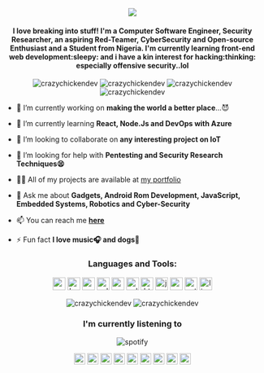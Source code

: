 <p align="center"> <img src="https://github.com/CrazyChickenDev/CrazyChickenDev/blob/master/assets/CrazyChickenDev (3).gif" /> </p>
<h4 align="center">I love breaking into stuff! I'm a Computer Software Engineer, Security Researcher, an aspiring Red-Teamer, CyberSecurity and Open-source Enthusiast and a Student from Nigeria. I'm currently learning front-end web development:sleepy: and i have a kin interest for hacking:thinking: especially offensive security..lol</h4>
<p align="center"> <img src="https://komarev.com/ghpvc/?username=crazychickendev" alt="crazychickendev" /> <img 
src="https://img.shields.io/github/followers/crazychickendev?style=social" alt="crazychickendev" /> <img 
src="https://img.shields.io/github/last-commit/crazychickendev/CrazyChickenDev" alt="crazychickendev" /> <img
src="https://img.shields.io/twitter/follow/crazychickendev?label=Follow%20me&style=social" alt="crazychickendev" /> </p>

- 🔭 I’m currently working on **making the world a better place**...:smiling_imp:

- 🌱 I’m currently learning **React, Node.Js and DevOps with Azure**

- 👯 I’m looking to collaborate on **any interesting project on IoT**

- 🤔 I’m looking for help with **Pentesting and Security Research Techniques:tired_face:**

- 👨‍💻 All of my projects are available at [my portfolio](https://nwaobidaniel.me)

- 💬 Ask me about **Gadgets, Android Rom Development, JavaScript, Embedded Systems, Robotics and Cyber-Security**

- 📫 You can reach me **[here](dannychukz15@gmail.com)**

- ⚡ Fun fact **I love music:headphones: and dogs:dog:**

<h3 align="center">Languages and Tools:</h3>
<p align="center"><img src="https://devicons.github.io/devicon/devicon.git/icons/android/android-original-wordmark.svg" alt="android" width="25" height="25"/> <img src="https://devicons.github.io/devicon/devicon.git/icons/bootstrap/bootstrap-plain.svg" alt="bootstrap" width="25" height="25"/> <img src="https://devicons.github.io/devicon/devicon.git/icons/c/c-original.svg" alt="c" width="25" height="25"/> <img src="https://devicons.github.io/devicon/devicon.git/icons/cplusplus/cplusplus-original.svg" alt="cplusplus" width="25" height="25"/> <img src="https://devicons.github.io/devicon/devicon.git/icons/css3/css3-original-wordmark.svg" alt="css3" width="25" height="25"/> <img src="https://devicons.github.io/devicon/devicon.git/icons/gulp/gulp-plain.svg" alt="gulp" width="25" height="25"/> <img src="https://devicons.github.io/devicon/devicon.git/icons/html5/html5-original-wordmark.svg" alt="html5" width="25" height="25"/> <img src="https://devicons.github.io/devicon/devicon.git/icons/javascript/javascript-original.svg" alt="javascript" width="25" height="25"/> <img src="https://devicons.github.io/devicon/devicon.git/icons/nodejs/nodejs-original-wordmark.svg" alt="nodejs" width="25" height="25"/> <img src="https://devicons.github.io/devicon/devicon.git/icons/python/python-original-wordmark.svg" alt="python" width="25" height="25"/> <img src="https://devicons.github.io/devicon/devicon.git/icons/linux/linux-original.svg" alt="linux" width="25" height="25"/></p> 
<!--START_SECTION:waka-->
<!--END_SECTION:waka-->
<p align="center" height='130px'> <img src="https://github-readme-stats.vercel.app/api?username=crazychickendev&show_icons=true&hide_title=true&include_all_commits=true&line_height=21&bg_color=0,FFC200,FFD479,FFE8BE,F8F2E4&count_private=true&theme=graywhite" alt="crazychickendev"/> <img src="https://github-readme-stats.vercel.app/api/top-langs/?username=crazychickendev&layout=compact&show_icons=true&bg_color=0,F8F2E4,FFDE59,FFBD59&theme=graywhite&hide_title=true" alt="crazychickendev"/> </p>
<h3 align="center">I'm currently listening to</h3>
<p align="center"> <img src="https://spotify-github-profile.vercel.app/api/view?uid=n0rm1kq3erv1julqyq7evfmgi&cover_image=true" alt="spotify"/></p>

<p align="center">
<a href="https://codepen.io/crazychickendev" target="blank"><img align="center" src="https://cdn.jsdelivr.net/npm/simple-icons@3.0.1/icons/codepen.svg" alt="crazychickendev" height="22" width="22" /></a>
<a href="https://wa.me/2348022273025" target="blank"><img align="center" src="https://cdn.jsdelivr.net/npm/simple-icons@v3/icons/whatsapp.svg" alt="crazychickendev" height="22" width="22" /></a>
<a href="https://dev.to/crazychickendev" target="blank"><img align="center" src="https://cdn.jsdelivr.net/npm/simple-icons@3.0.1/icons/dev-dot-to.svg" alt="crazychickendev" height="22" width="22" /></a>
<a href="https://twitter.com/crazychickendev" target="blank"><img align="center" src="https://cdn.jsdelivr.net/npm/simple-icons@3.0.1/icons/twitter.svg" alt="crazychickendev" height="22" width="22" /></a>
<a href="https://linkedin.com/in/nwaobi-daniel" target="blank"><img align="center" src="https://cdn.jsdelivr.net/npm/simple-icons@3.0.1/icons/linkedin.svg" alt="nwaobi-daniel" height="22" width="22" /></a>
<a href="https://stackoverflow.com/users/nwaobi-daniel" target="blank"><img align="center" src="https://cdn.jsdelivr.net/npm/simple-icons@3.0.1/icons/stackoverflow.svg" alt="nwaobi-daniel" height="22" width="22" /></a>
<a href="https://www.reddit.com/user/dannychukz15/" target="blank"><img align="center" src="https://cdn.jsdelivr.net/npm/simple-icons@v3/icons/reddit.svg" alt="nwaobi-daniel" height="22" width="22" /></a>
<a href="https://t.me/CrazyChickenDev" target="blank"><img align="center" src="https://cdn.jsdelivr.net/npm/simple-icons@v3/icons/telegram.svg" alt="crazychickendev" height="22" width="22" /></a>
<a href="https://instagram.com/crazychickendev" target="blank"><img align="center" src="https://cdn.jsdelivr.net/npm/simple-icons@3.0.1/icons/instagram.svg" alt="crazychickendev" height="22" width="22" /></a>
</p>
